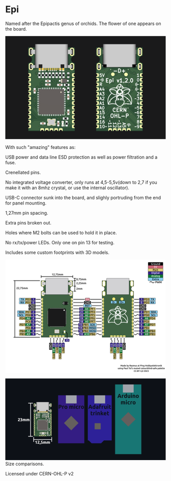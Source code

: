 # Epi

Named after the Epipactis genus of orchids. The flower of one appears on the board.

![board](board3.png)

With such "amazing" features as:

USB power and data line ESD protection as well as power filtration and a fuse.

Crenellated pins.

No integrated voltage converter, only runs at 4,5-5,5v(down to 2,7 if you make it with an 8mhz crystal, or use the internal oscillator).

USB-C connector sunk into the board, and slighly portruding from the end for panel mounting.

1,27mm pin spacing.

Extra pins broken out.

Holes where M2 bolts can be used to hold it in place.

No rx/tx/power LEDs. Only one on pin 13 for testing.

Includes some custom footprints with 3D models.

![pinout](pinout_trans.png)

![comp](comparison.png)
Size comparisons.

Licensed under CERN-OHL-P v2
